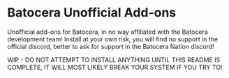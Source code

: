 # Batocera Unofficial Add-ons
Unofficial add-ons for Batocera, in no way affiliated with the Batocera development team! Install at your own risk, you will find no support in the official discord, better to ask for support in the Batocera Nation discord!



WIP - DO NOT ATTEMPT TO INSTALL ANYTHING UNTIL THIS README IS COMPLETE, IT WILL MOST LIKELY BREAK YOUR SYSTEM IF YOU TRY TO!<br>

